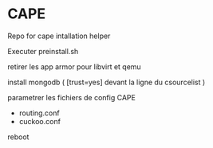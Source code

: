 # CAPE
Repo for cape intallation helper

Executer preinstall.sh


retirer les app armor pour libvirt et qemu

install mongodb ( [trust=yes] devant la ligne du csourcelist )


parametrer les fichiers de config CAPE
- routing.conf
- cuckoo.conf



reboot

